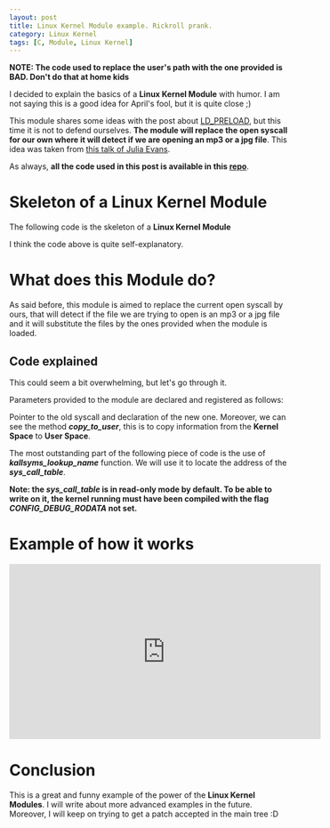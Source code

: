 ```yaml
---
layout: post
title: Linux Kernel Module example. Rickroll prank.
category: Linux Kernel
tags: [C, Module, Linux Kernel]
---
```


**NOTE: The code used to replace the user's path with the one provided is BAD. Don't do that at home kids**

I decided to explain the basics of a **Linux Kernel Module** with humor. I am not saying this is a good idea for April's fool, but it is quite close ;)

This module shares some ideas with the post about [LD_PRELOAD](http://maitesin.github.io//LD_PRELOAD_as_defense/), but this time it is not to defend ourselves. **The module will replace the open syscall for our own where it will detect if we are opening an mp3 or a jpg file**. This idea was taken from [this talk of Julia Evans](https://www.youtube.com/watch?v=0IQlpFWTFbM).

As always, **all the code used in this post is available in this [repo](https://github.com/maitesin/blog/tree/master/rickroll_module_2016_03_19)**.

# Skeleton of a Linux Kernel Module
The following code is the skeleton of a **Linux Kernel Module**
<script src="https://gist.github.com/maitesin/6bfc964fa1fe1e816494.js"></script>

I think the code above is quite self-explanatory.

# What does this Module do?
As said before, this module is aimed to replace the current open syscall by ours, that will detect if the file we are trying to open is an mp3 or a jpg file and it will substitute the files by the ones provided when the module is loaded.

## Code explained
This could seem a bit overwhelming, but let's go through it.
<script src="https://gist.github.com/maitesin/461b74a13f1d1ca34cf6.js"></script>

Parameters provided to the module are declared and registered as follows:
<script src="https://gist.github.com/maitesin/481eba1e505c92e27895.js"></script>

Pointer to the old syscall and declaration of the new one. Moreover, we can see the method ***copy_to_user***, this is to copy information from the **Kernel Space** to **User Space**.
<script src="https://gist.github.com/maitesin/a175d0f01e22d4606960.js"></script>

The most outstanding part of the following piece of code is the use of ***kallsyms_lookup_name*** function. We will use it to locate the address of the ***sys_call_table***.
<script src="https://gist.github.com/maitesin/7e857ba5bdb3f8e900d3.js"></script>

**Note: the *sys_call_table* is in read-only mode by default. To be able to write on it, the kernel running must have been compiled with the flag *CONFIG_DEBUG_RODATA* not set.**

# Example of how it works
<iframe width="560" height="315" src="https://www.youtube.com/embed/efEZZZf_nTc" frameborder="0" allowfullscreen></iframe>

# Conclusion
This is a great and funny example of the power of the **Linux Kernel Modules**. I will write about more advanced examples in the future. Moreover, I will keep on trying to get a patch accepted in the main tree :D
